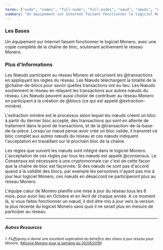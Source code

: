 ```yaml
---
terms: ["node", "nodes", "full-node", "full-nodes", "nœud", "nœuds", "noeud", "noeuds", "nœud-complet", "nœuds-complets", "noeud-complet", "noeuds-complets"]
summary: "Un équipement sur Internet faisant fonctionner le logiciel Monero, avec une copie complète de la chaîne de bloc, soutenant activement le réseau Monero"
---
```


### Les Bases

Un équipement sur Internet faisant fonctionner le logiciel Monero, avec une copie complète de la chaîne de bloc, soutenant activement le réseau Monero.

### Plus d'Informations

Les Nœuds participent au réseau Monero et sécurisent les @transactions en appliquant les règles du réseau. Les Nœuds téléchargent la totalité de la @chaîne-de-blocs pour savoir quelles transactions ont eu lieu. Les Nœuds soutiennent le réseau en relayant les transactions aux autres nœuds du réseau. Les Nœuds peuvent aussi choisir de contribuer au réseau Monero en participant à la création de @blocs (ce qui est appelé @extraction-minière).

L'extraction minière est le processus selon lequel les nœuds créent un bloc à partir du dernier bloc accepté, des transactions qui sont en attente de traitement dans le pool de transactions, et de la @transaction-de-la-base-de-la-pièce. Lorsqu'un nœud pense avoir créé un bloc valide, il transmet ce bloc complet aux autres nœuds du réseau et ces nœuds indiquent l'acceptation en travaillant sur le prochain bloc de la chaîne.

Les règles que suivent les nœuds sont intégré dans le logiciel Monero. L'acceptation de ces règles par tous les nœuds est appelé @consensus. Le Consensus est nécessaire à une cryptomonnaie car c'est de cette façon que la chaîne de bloc est façonnée. Si des nœuds ne sont pas d'accord quand à la validité des blocs, par exemple les personnes n'ayant pas mis à jour leur logiciel Monero, ces nœuds en désaccord ne participeront plus au réseau Monero.

L'équipe cœur de Monero planifie une mise à jour du réseau tous les 6 mois, pour avoir lieu en Octobre et en Avril de chaque année. A ce moment là, si vous faites fonctionner un nœud, il doit être mis à jour vers la version la plus récente du logiciel Monero sans quoi il ne serait plus en mesure de participer au réseau.

---

##### Autres Resources
<sub>1. *Fluffypony a donné une excellent explication du bénéfice des mises à jour réseau pour Monero.* ([Missive Monero pour la semaine du 20/06/2016](https://getmonero.org/2016/06/20/monero-missive-for-the-week-of-2016-06-20.html))</sub>
